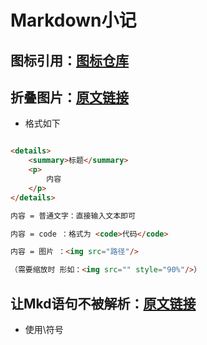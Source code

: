 # Markdown小记

## 图标引用：[图标仓库](https://github.com/FortAwesome/Font-Awesome/tree/6.x/svgs/brands)

## 折叠图片：[原文链接](https://www.cnblogs.com/cnblogswilliam/p/14448830.html)

- 格式如下 



```html

<details>
	<summary>标题</summary>
	<p>
		内容
	</p>
</details>

内容 = 普通文字：直接输入文本即可

内容 = code ：格式为 <code>代码</code>

内容 = 图片 ：<img src="路径"/> 

（需要缩放时 形如：<img src="" style="90%"/>）

```




## 让Mkd语句不被解析：[原文链接](https://blog.csdn.net/qq_44752641/article/details/105445070)

- 使用\符号

